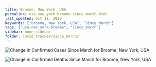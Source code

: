 ```yaml
---
title: Broome, New York, USA
permalink: usa-new_york-broome-since_march.html
last_updated: Oct 11, 2020
keywords: ["Broome, New York, USA", "Since March"]
tags: ["usa-new_york-broome", "since_march"]
sidebar: home_sidebar
folder: covid_tracker/since_march/
---
```


![Change in Confirmed Cases Since March for Broome, New York, USA](images/graphs/usa-new_york-broome-delta_confirmed-since_march_graph.png)

![Change in Confirmed Deaths Since March for Broome, New York, USA](images/graphs/usa-new_york-broome-delta_deaths-since_march_graph.png)
